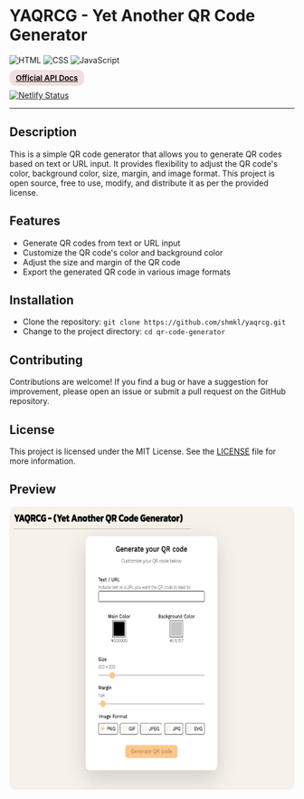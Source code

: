# YAQRCG - Yet Another QR Code Generator

<div>

![HTML](https://img.shields.io/badge/HTML5-E34F26?style=for-the-badge&logo=html5&logoColor=white)
![CSS](https://img.shields.io/badge/CSS3-1572B6?style=for-the-badge&logo=css3&logoColor=white)
![JavaScript](https://img.shields.io/badge/JavaScript-323330?style=for-the-badge&logo=javascript&logoColor=F7DF1E)

<a href="https://goqr.me/api/" target="_blank" rel="noopener"
    style="padding:0.35rem 0.7rem;
    color: black;
    background: #F1DEDE;
    border-radius:10px;
    font-size:0.85rem;
    font-weight:600;">Official API Docs</a>

[![Netlify Status](https://api.netlify.com/api/v1/badges/1126c0ea-665f-46fb-a60a-446a5da52e11/deploy-status)](https://app.netlify.com/sites/yaqrcg/deploys)

</div>

---

## Description

This is a simple QR code generator that allows you to generate QR codes based on text or URL input. It provides flexibility to adjust the QR code's color, background color, size, margin, and image format. This project is open source, free to use, modify, and distribute it as per the provided license.

## Features

- Generate QR codes from text or URL input
- Customize the QR code's color and background color
- Adjust the size and margin of the QR code
- Export the generated QR code in various image formats

## Installation

- Clone the repository: `git clone https://github.com/shmkl/yaqrcg.git`
- Change to the project directory: `cd qr-code-generator`

## Contributing

Contributions are welcome! If you find a bug or have a suggestion for improvement, please open an issue or submit a pull request on the GitHub repository.

## License

This project is licensed under the MIT License. See the <a href="<https://opensource.org/license/mit/">LICENSE</a> file for more information.

## Preview

<img src="preview.png" height="500" style="border-radius:10px;margin-bottom:1rem;" />
